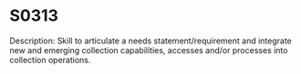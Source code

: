 # S0313
Description: Skill to articulate a needs statement/requirement and integrate new and emerging collection capabilities, accesses and/or processes into collection operations.

